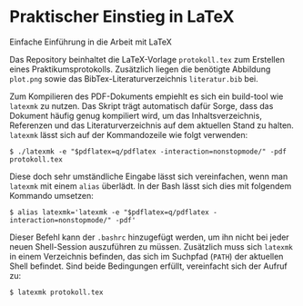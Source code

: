 # Praktischer Einstieg in LaTeX
Einfache Einführung in die Arbeit mit LaTeX

Das Repository beinhaltet die LaTeX-Vorlage `protokoll.tex` zum Erstellen eines
Praktikumsprotokolls.  Zusätzlich liegen die benötigte Abbildung `plot.png`
sowie das BibTex-Literaturverzeichnis `literatur.bib` bei.

Zum Kompilieren des PDF-Dokuments empiehlt es sich ein build-tool wie `latexmk`
zu nutzen. Das Skript trägt automatisch dafür Sorge, dass das Dokument häufig
genug kompiliert wird, um das Inhaltsverzeichnis, Referenzen und das
Literaturverzeichnis auf dem aktuellen Stand zu halten. `latexmk` lässt sich auf
der Kommandozeile wie folgt verwenden:

`$ ./latexmk -e "$pdflatex=q/pdflatex -interaction=nonstopmode/" -pdf protokoll.tex`

Diese doch sehr umständliche Eingabe lässt sich vereinfachen, wenn man `latexmk`
mit einem `alias` überlädt. In der Bash lässt sich dies mit folgendem Kommando
umsetzen:

`$ alias latexmk='latexmk -e "$pdflatex=q/pdflatex -interaction=nonstopmode/" -pdf'`

Dieser Befehl kann der `.bashrc` hinzugefügt werden, um ihn nicht bei jeder
neuen Shell-Session auszuführen zu müssen. Zusätzlich muss sich `latexmk` in
einem Verzeichnis befinden, das sich im Suchpfad (`PATH`) der aktuellen Shell
befindet. Sind beide Bedingungen erfüllt, vereinfacht sich der Aufruf zu:

`$ latexmk protokoll.tex`
